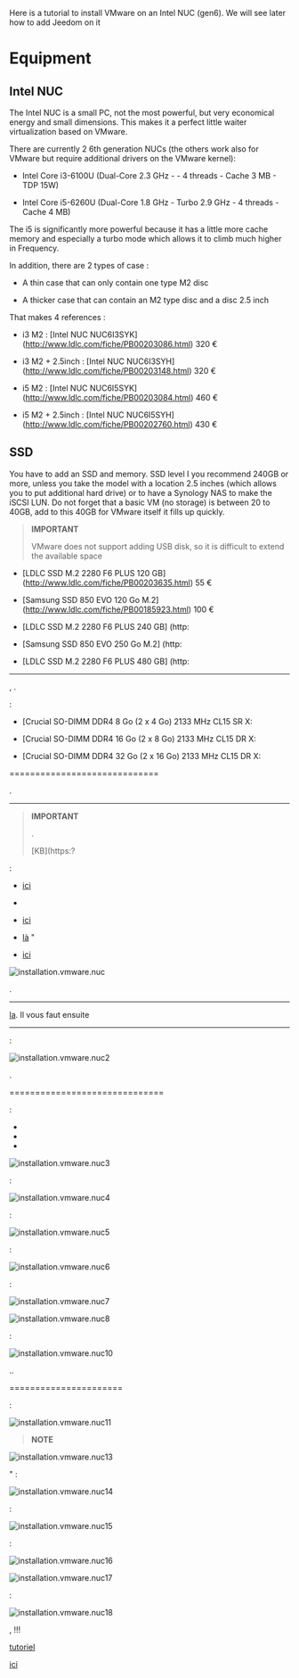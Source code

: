 Here is a tutorial to install VMware on an Intel NUC (gen6). We
will see later how to add Jeedom on it

Equipment 
===========

Intel NUC 
---------

The Intel NUC is a small PC, not the most powerful, but very economical
energy and small dimensions. This makes it a perfect little waiter
virtualization based on VMware.

There are currently 2 6th generation NUCs (the others work
also for VMware but require additional drivers on the
VMware kernel):

-   Intel Core i3-6100U (Dual-Core 2.3 GHz - - 4 threads - Cache 3 MB -
    TDP 15W)

-   Intel Core i5-6260U (Dual-Core 1.8 GHz - Turbo 2.9 GHz - 4 threads -
    Cache 4 MB)

The i5 is significantly more powerful because it has a little more cache memory
and especially a turbo mode which allows it to climb much higher in
Frequency.

In addition, there are 2 types of case :

-   A thin case that can only contain one type M2 disc

-   A thicker case that can contain an M2 type disc and a
    disc 2.5 inch

That makes 4 references :

-   i3 M2 : [Intel NUC
    NUC6I3SYK] (http://www.ldlc.com/fiche/PB00203086.html) 320 €

-   i3 M2 + 2.5inch : [Intel NUC
    NUC6I3SYH] (http://www.ldlc.com/fiche/PB00203148.html) 320 €

-   i5 M2 : [Intel NUC
    NUC6I5SYK] (http://www.ldlc.com/fiche/PB00203084.html) 460 €

-   i5 M2 + 2.5inch : [Intel NUC
    NUC6I5SYH] (http://www.ldlc.com/fiche/PB00202760.html) 430 €

SSD 
---

You have to add an SSD and memory. SSD level I you
recommend 240GB or more, unless you take the model with a
location 2.5 inches (which allows you to put additional hard drive)
or to have a Synology NAS to make the iSCSI LUN. Do not forget
that a basic VM (no storage) is between 20 to 40GB, add to
this 40GB for VMware itself it fills up quickly.

> **IMPORTANT**
>
> VMware does not support adding USB disk, so it is difficult
> to extend the available space

-   [LDLC SSD M.2 2280 F6 PLUS 120
    GB] (http://www.ldlc.com/fiche/PB00203635.html) 55 €

-   [Samsung SSD 850 EVO 120 Go
    M.2] (http://www.ldlc.com/fiche/PB00185923.html) 100 €

-   [LDLC SSD M.2 2280 F6 PLUS 240
    GB] (http:

-   [Samsung SSD 850 EVO 250 Go
    M.2] (http:

-   [LDLC SSD M.2 2280 F6 PLUS 480
    GB] (http:

 
-------



,
. 

 :

-   [Crucial SO-DIMM DDR4 8 Go (2 x 4 Go) 2133 MHz CL15 SR
    X:

-   [Crucial SO-DIMM DDR4 16 Go (2 x 8 Go) 2133 MHz CL15 DR
    X:

-   [Crucial SO-DIMM DDR4 32 Go (2 x 16 Go) 2133 MHz CL15 DR
    X:

 
=============================


.

 
------------------------

> **IMPORTANT**
>
> .
> 
> [KB](https:?


:

-   
    [ici](https://my.vmware.com/en/web/vmware/evalcenter?p=free-esxi6)
    

-   

-   
    [ici](https://my.vmware.com/en/web/vmware/evalcenter?p=free-esxi6)
    
    

-   
    [là](https://my.vmware.com/fr/web/vmware/details?productId=491&downloadGroup=ESXI60U2)
    "

-   
    [ici](https://my.vmware.com/en/web/vmware/evalcenter?p=free-esxi6)
    
    

![installation.vmware.nuc](images/installation.vmware.nuc.PNG)


.

 
-----------------------


[la](http://rufus.akeo.ie/downloads/rufus-2.9.exe). Il vous faut ensuite


 
--------------------------------

 :

![installation.vmware.nuc2](images/installation.vmware.nuc2.PNG)

.

 
==============================

 :

-   

-   

-   

![installation.vmware.nuc3](images/installation.vmware.nuc3.jpg)

 :

![installation.vmware.nuc4](images/installation.vmware.nuc4.jpg)

 :

![installation.vmware.nuc5](images/installation.vmware.nuc5.jpg)

 :

![installation.vmware.nuc6](images/installation.vmware.nuc6.jpg)




:

![installation.vmware.nuc7](images/installation.vmware.nuc7.jpg)




![installation.vmware.nuc8](images/installation.vmware.nuc8.jpg)

 :

![installation.vmware.nuc10](images/installation.vmware.nuc10.jpg)


..

 
======================




 :

![installation.vmware.nuc11](images/installation.vmware.nuc11.jpg)

> **NOTE**
>
> 
> 




![installation.vmware.nuc13](images/installation.vmware.nuc13.jpg)

" :

![installation.vmware.nuc14](images/installation.vmware.nuc14.jpg)


 :

![installation.vmware.nuc15](images/installation.vmware.nuc15.jpg)

 :

![installation.vmware.nuc16](images/installation.vmware.nuc16.jpg)




![installation.vmware.nuc17](images/installation.vmware.nuc17.jpg)

 :

![installation.vmware.nuc18](images/installation.vmware.nuc18.jpg)

 ,
 !!!


[tutoriel](https://jeedom.github.io/documentation/howto/en_US/doc-howto-vmware.creer_une_vm.html)

[ici](https://jeedom.github.io/documentation/howto/en_US/doc-howto-vmware.trucs_et_astuces.html)


